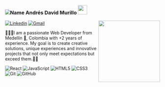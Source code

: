 ### ![Name](https://github.com/sharannyobasu/sharannyobasu/blob/master/Hello(1).gif) Andrés David Murillo <img src="https://raw.githubusercontent.com/iampavangandhi/iampavangandhi/master/gifs/Hi.gif" width="30px"> 
  
  
[![Linkedin](https://img.shields.io/badge/-LinkedIn-blue?style=flat&logo=Linkedin&logoColor=white)](https://www.linkedin.com/in/andres-david-993b3b338/)
[![Gmail](https://img.shields.io/badge/-Gmail-c14438?style=flat&logo=Gmail&logoColor=white)](mailto:andresdavid.dev.1405@gmail.com)
<img align='right' src='https://iili.io/2RM4IQn.th.png' width='200"'>

🧔🏾‍♂️I am a passionate Web Developer from Medellín 🌱, Colombia  with +2 years of experience. My goal is to create creative solutions, unique experiences and innovative projects that not only meet expectations but exceed them.👍🏾


![React](https://img.shields.io/badge/react-%2320232a.svg?style=for-the-badge&logo=react&logoColor=%2361DAFB) 
![JavaScript](https://img.shields.io/badge/javascript-%23323330.svg?style=for-the-badge&logo=javascript&logoColor=%23F7DF1E) 
![HTML5](https://img.shields.io/badge/html5-%23E34F26.svg?style=for-the-badge&logo=html5&logoColor=white) 
![CSS3](https://img.shields.io/badge/css3-%231572B6.svg?style=for-the-badge&logo=css3&logoColor=white) 
![Git](https://img.shields.io/badge/git-%23F05033.svg?style=for-the-badge&logo=git&logoColor=white) 
![GitHub](https://img.shields.io/badge/github-%23121011.svg?style=for-the-badge&logo=github&logoColor=white)











